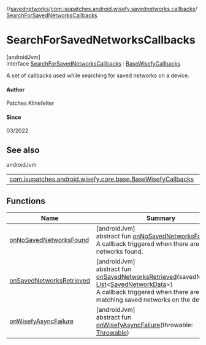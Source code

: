 //[savednetworks](../../../index.md)/[com.isupatches.android.wisefy.savednetworks.callbacks](../index.md)/[SearchForSavedNetworksCallbacks](index.md)

# SearchForSavedNetworksCallbacks

[androidJvm]\
interface [SearchForSavedNetworksCallbacks](index.md) : [BaseWisefyCallbacks](../../../../core/core/com.isupatches.android.wisefy.core.base/-base-wisefy-callbacks/index.md)

A set of callbacks used while searching for saved networks on a device.

#### Author

Patches Klinefelter

#### Since

03/2022

## See also

androidJvm

| | |
|---|---|
| [com.isupatches.android.wisefy.core.base.BaseWisefyCallbacks](../../../../core/core/com.isupatches.android.wisefy.core.base/-base-wisefy-callbacks/index.md) |  |

## Functions

| Name | Summary |
|---|---|
| [onNoSavedNetworksFound](on-no-saved-networks-found.md) | [androidJvm]<br>abstract fun [onNoSavedNetworksFound](on-no-saved-networks-found.md)()<br>A callback triggered when there are saved networks found. |
| [onSavedNetworksRetrieved](on-saved-networks-retrieved.md) | [androidJvm]<br>abstract fun [onSavedNetworksRetrieved](on-saved-networks-retrieved.md)(savedNetworks: [List](https://kotlinlang.org/api/latest/jvm/stdlib/kotlin.collections/-list/index.html)&lt;[SavedNetworkData](../../com.isupatches.android.wisefy.savednetworks.entities/-saved-network-data/index.md)&gt;)<br>A callback triggered when there are matching saved networks on the device. |
| [onWisefyAsyncFailure](index.md#823639724%2FFunctions%2F-1378320381) | [androidJvm]<br>abstract fun [onWisefyAsyncFailure](index.md#823639724%2FFunctions%2F-1378320381)(throwable: [Throwable](https://kotlinlang.org/api/latest/jvm/stdlib/kotlin/-throwable/index.html)) |
